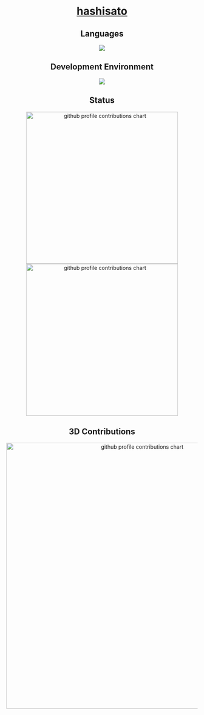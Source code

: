 <div align="center">

# [hashisato](https://hashisato.github.io)

## Languages

<p align="center">
  <a href="https://skillicons.dev">
    <img src="https://skillicons.dev/icons?i=c,cs,java,rust,py&theme=light" />
  </a>
</p>

## Development Environment

<p align="center">
  <a href="https://skillicons.dev">
    <img src="https://skillicons.dev/icons?i=windows,ubuntu,github,neovim,vscode&theme=light" />
  </a>
</p>

## Status

<p align="center">
  <picture>
        <source media="(prefers-color-scheme: dark)"  srcset="output/metrics.base.svg" width="400" />
	<source media="(prefers-color-scheme: light)" srcset="output/metrics.base.svg" width="400" />
	<img alt="github profile contributions chart"    src="https://raw.githubusercontent.com/hashisato/hashisato/output-3d-contrib/day.svg" />
  </picture>
  <picture>
   	<source media="(prefers-color-scheme: dark)"  srcset="output/details.svg" width="400" />
	<source media="(prefers-color-scheme: light)" srcset="output/details.svg" width="400" />
	<img alt="github profile contributions chart"    src="https://raw.githubusercontent.com/hashisato/hashisato/output-3d-contrib/day.svg" />
  </picture>
</p>

## 3D Contributions

<p align="center" >
	<picture>
	  <source media="(prefers-color-scheme: dark)"  srcset="profile-3d-contrib/profile-night-view.svg" width="700" />
	  <source media="(prefers-color-scheme: light)" srcset="profile-3d-contrib/profile-green-animate.svg" width="700" />
	  <img alt="github profile contributions chart"    src="https://raw.githubusercontent.com/hashisato/hashisato/output-3d-contrib/day.svg" />
	</picture>
</p>

</div>
